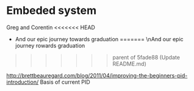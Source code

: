 # Embeded system 
 Greg and Corentin
<<<<<<< HEAD
 - And our epic journey towards graduation
=======
 \nAnd our epic journey rowards graduation
>>>>>>> parent of 5fade88 (Update README.md)

http://brettbeauregard.com/blog/2011/04/improving-the-beginners-pid-introduction/
Basis of current PID
 
